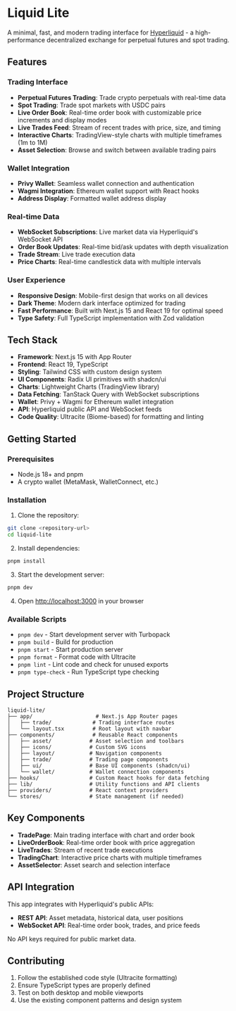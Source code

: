 # Liquid Lite

A minimal, fast, and modern trading interface for [Hyperliquid](https://hyperliquid.xyz) - a high-performance decentralized exchange for perpetual futures and spot trading.

## Features

### Trading Interface

- **Perpetual Futures Trading**: Trade crypto perpetuals with real-time data
- **Spot Trading**: Trade spot markets with USDC pairs
- **Live Order Book**: Real-time order book with customizable price increments and display modes
- **Live Trades Feed**: Stream of recent trades with price, size, and timing
- **Interactive Charts**: TradingView-style charts with multiple timeframes (1m to 1M)
- **Asset Selection**: Browse and switch between available trading pairs

### Wallet Integration

- **Privy Wallet**: Seamless wallet connection and authentication
- **Wagmi Integration**: Ethereum wallet support with React hooks
- **Address Display**: Formatted wallet address display

### Real-time Data

- **WebSocket Subscriptions**: Live market data via Hyperliquid's WebSocket API
- **Order Book Updates**: Real-time bid/ask updates with depth visualization
- **Trade Stream**: Live trade execution data
- **Price Charts**: Real-time candlestick data with multiple intervals

### User Experience

- **Responsive Design**: Mobile-first design that works on all devices
- **Dark Theme**: Modern dark interface optimized for trading
- **Fast Performance**: Built with Next.js 15 and React 19 for optimal speed
- **Type Safety**: Full TypeScript implementation with Zod validation

## Tech Stack

- **Framework**: Next.js 15 with App Router
- **Frontend**: React 19, TypeScript
- **Styling**: Tailwind CSS with custom design system
- **UI Components**: Radix UI primitives with shadcn/ui
- **Charts**: Lightweight Charts (TradingView library)
- **Data Fetching**: TanStack Query with WebSocket subscriptions
- **Wallet**: Privy + Wagmi for Ethereum wallet integration
- **API**: Hyperliquid public API and WebSocket feeds
- **Code Quality**: Ultracite (Biome-based) for formatting and linting

## Getting Started

### Prerequisites

- Node.js 18+ and pnpm
- A crypto wallet (MetaMask, WalletConnect, etc.)

### Installation

1. Clone the repository:

```bash
git clone <repository-url>
cd liquid-lite
```

2. Install dependencies:

```bash
pnpm install
```

3. Start the development server:

```bash
pnpm dev
```

4. Open [http://localhost:3000](http://localhost:3000) in your browser

### Available Scripts

- `pnpm dev` - Start development server with Turbopack
- `pnpm build` - Build for production
- `pnpm start` - Start production server
- `pnpm format` - Format code with Ultracite
- `pnpm lint` - Lint code and check for unused exports
- `pnpm type-check` - Run TypeScript type checking

## Project Structure

```
liquid-lite/
├── app/                    # Next.js App Router pages
│   ├── trade/             # Trading interface routes
│   └── layout.tsx         # Root layout with navbar
├── components/            # Reusable React components
│   ├── asset/            # Asset selection and toolbars
│   ├── icons/            # Custom SVG icons
│   ├── layout/           # Navigation components
│   ├── trade/            # Trading page components
│   ├── ui/               # Base UI components (shadcn/ui)
│   └── wallet/           # Wallet connection components
├── hooks/                # Custom React hooks for data fetching
├── lib/                  # Utility functions and API clients
├── providers/            # React context providers
└── stores/               # State management (if needed)
```

## Key Components

- **TradePage**: Main trading interface with chart and order book
- **LiveOrderBook**: Real-time order book with price aggregation
- **LiveTrades**: Stream of recent trade executions
- **TradingChart**: Interactive price charts with multiple timeframes
- **AssetSelector**: Asset search and selection interface

## API Integration

This app integrates with Hyperliquid's public APIs:

- **REST API**: Asset metadata, historical data, user positions
- **WebSocket API**: Real-time order book, trades, and price feeds

No API keys required for public market data.

## Contributing

1. Follow the established code style (Ultracite formatting)
2. Ensure TypeScript types are properly defined
3. Test on both desktop and mobile viewports
4. Use the existing component patterns and design system
